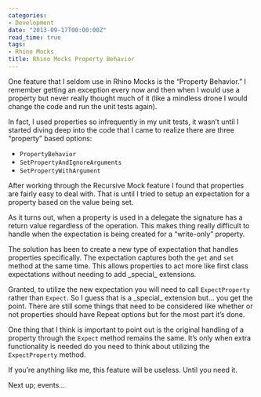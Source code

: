 ```yaml
---
categories:
- Development
date: "2013-09-17T00:00:00Z"
read_time: true
tags:
- Rhino Mocks
title: Rhino Mocks Property Behavior
---
```


One feature that I seldom use in Rhino Mocks is the “Property Behavior.” 
I remember getting an exception every now and then when I would use a property but never really thought much of it 
(like a mindless drone I would change the code and run the unit tests again).

In fact, I used properties so infrequently in my unit tests, it wasn’t until I started diving deep into the code that I came to realize there are 
three “property” based options:
- `PropertyBehavior`
- `SetPropertyAndIgnoreArguments`
- `SetPropertyWithArgument`

After working through the Recursive Mock feature I found that properties are fairly easy to deal with. 
That is until I tried to setup an expectation for a property based on the value being set.

As it turns out, when a property is used in a delegate the signature has a return value regardless of the operation. 
This makes thing really difficult to handle when the expectation is being created for a “write-only” property.

The solution has been to create a new type of expectation that handles properties specifically. 
The expectation captures both the `get` and `set` method at the same time. This allows properties to act more like first class expectations without 
needing to add \_special\_ extensions.

Granted, to utilize the new expectation you will need to call `ExpectProperty` rather than `Expect`. 
So I guess that is a \_special\_ extension but… you get the point. 
There are still some things that need to be considered like whether or not properties should have Repeat options but for the most part it’s done.

One thing that I think is important to point out is the original handling of a property through the `Expect` method remains the same. 
It’s only when extra functionality is needed do you need to think about utilizing the `ExpectProperty` method.

If you’re anything like me, this feature will be useless. Until you need it.

Next up; events…
